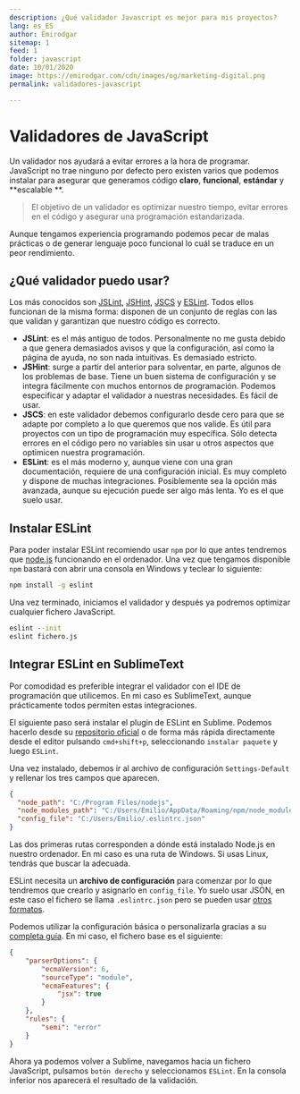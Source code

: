 ```yaml
---
description: ¿Qué validador Javascript es mejor para mis proyectos?
lang: es_ES
author: Emirodgar
sitemap: 1
feed: 1
folder: javascript
date: 10/01/2020
image: https://emirodgar.com/cdn/images/og/marketing-digital.png
permalink: validadores-javascript

---
```


# Validadores de JavaScript

Un validador nos ayudará a evitar errores a la hora de programar. JavaScript no trae ninguno por defecto pero existen varios que podemos instalar para asegurar que generamos código **claro**, **funcional**, **estándar** y **escalable **.

> El objetivo de un validador es optimizar nuestro tiempo, evitar errores en el código y asegurar una programación estandarizada.

Aunque tengamos experiencia programando podemos pecar de malas prácticas o de generar lenguaje poco funcional lo cuál se traduce en un peor rendimiento. 

## ¿Qué validador puedo usar?

Los más conocidos son [JSLint](http://www.jslint.com/), [JSHint](http://jshint.com/), [JSCS](http://jscs.info/) y [ESLint](http://eslint.org/). Todos ellos funcionan de la misma forma: disponen de un conjunto de reglas con las que validan y garantizan que nuestro código es correcto.

- **JSLint**: es el más antiguo de todos. Personalmente no me gusta debido a que genera demasiados avisos y que la configuración, así como la página de ayuda, no son nada intuitivas. Es demasiado estricto.
- **JSHint**: surge a partir del anterior para solventar, en parte, algunos de los problemas de base. Tiene un buen sistema de configuración y se integra fácilmente con muchos entornos de programación. Podemos especificar y adaptar el validador a nuestras necesidades. Es fácil de usar.
- **JSCS**: en este validador debemos configurarlo desde cero para que se adapte por completo a lo que queremos que nos valide. Es útil para proyectos con un tipo de programación muy específica. Sólo detecta errores en el código pero no variables sin usar u otros aspectos que optimicen nuestra programación.
- **ESLint**: es el más moderno y, aunque viene con una gran documentación, requiere de una configuración inicial. Es muy completo y dispone de muchas integraciones. Posiblemente sea la opción más avanzada, aunque su ejecución puede ser algo más lenta. Yo es el que suelo usar.

## Instalar ESLint

Para poder instalar ESLint recomiendo usar `npm` por lo que antes tendremos que [node.js](https://nodejs.org/en/) funcionando en el ordenador. Una vez que tengamos disponible `npm` bastará con abrir una consola en Windows y teclear lo siguiente:

```cmd
npm install -g eslint
```

Una vez terminado, iniciamos el validador y después ya podremos optimizar cualquier fichero JavaScript.

```cmd
eslint --init
eslint fichero.js
```

## Integrar ESLint en SublimeText

Por comodidad es preferible integrar el validador con el IDE de programación que utilicemos. En mi caso es SublimeText, aunque prácticamente todos permiten estas integraciones. 

El siguiente paso será instalar el plugin de ESLint en Sublime. Podemos hacerlo desde su [repositorio oficial](https://packagecontrol.io/packages/ESLint) o de forma más rápida directamente desde el editor pulsando `cmd+shift+p`, seleccionando `instalar paquete` y luego `ESLint`.

Una vez instalado, debemos ir al archivo de configuración `Settings-Default` y rellenar los tres campos que aparecen.

```json
{
  "node_path": "C:/Program Files/nodejs",
  "node_modules_path": "C:/Users/Emilio/AppData/Roaming/npm/node_modules",
  "config_file": "C:/Users/Emilio/.eslintrc.json"
}
```

Las dos primeras rutas corresponden a dónde está instalado Node.js en nuestro ordenador. En mi caso es una ruta de Windows. Si usas Linux, tendrás que buscar la adecuada.

ESLint necesita un **archivo de configuración** para comenzar por lo que tendremos que crearlo y asignarlo en `config_file`. Yo suelo usar JSON, en este caso el fichero se llama `.eslintrc.json` pero se pueden usar [otros formatos](https://eslint.org/docs/user-guide/configuring#configuration-file-formats).

Podemos utilizar la configuración básica o personalizarla gracias a su [completa guía](https://eslint.org/docs/user-guide/configuring). En mi caso, el fichero base es el siguiente:
```json
{
    "parserOptions": {
        "ecmaVersion": 6,
        "sourceType": "module",
        "ecmaFeatures": {
            "jsx": true
        }
    },
    "rules": {
        "semi": "error"
    }
}
```

Ahora ya podemos volver a Sublime, navegamos hacia un fichero JavaScript, pulsamos `botón derecho` y seleccionamos `ESLint`. En la consola inferior nos aparecerá el resultado de la validación.
<!--stackedit_data:
eyJoaXN0b3J5IjpbLTkwNzE2MjA4MywtMjA4NjgwMTAxMywtMT
YyNTE2ODc3LC0xMjE2ODExNjg2LDk1MTMzNzEyMiwxMTc2OTk5
NThdfQ==
-->